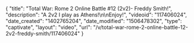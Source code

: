 {
    "title": "Total War: Rome 2 Online Battle #12 (2v2)- Freddy Smith!",
    "description": "A 2v2 I play as Athens!\n\nEnjoy!",
    "videoid": "117406024",
    "date_created": "1402765204",
    "date_modified": "1506478302",
    "type": "captivate",
    "layout": "video",
    "url": "\/v\/total-war-rome-2-online-battle-12-2v2-freddy-smith\/117406024"
}